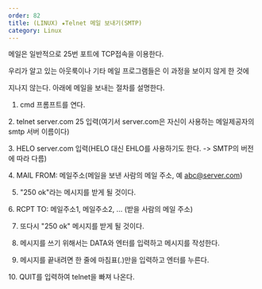 ```yaml
---
order: 82
title: (LINUX) ★Telnet 메일 보내기(SMTP)
category: Linux
---
```


메일은 일반적으로 25번 포트에 TCP접속을 이용한다.

우리가 알고 있는 아웃룩이나 기타 메일 프로그램들은 이 과정을 보이지 않게 한 것에

지나지 않는다. 아래에 메일을 보내는 절차를 설명한다.




1. cmd 프롬프트를 연다.

2. telnet server.com 25 입력(여기서 server.com은 자신이 사용하는 메일제공자의 smtp 서버 이름이다)

3. HELO server.com 입력(HELO 대신 EHLO를 사용하기도 한다. -> SMTP의 버전에 따라 다름)

4. MAIL FROM: 메일주소(메일을 보낸 사람의 메일 주소, 예 abc@server.com)

5. "250 ok"라는 메시지를 받게 될 것이다.

6. RCPT TO: 메일주소1, 메일주소2, ... (받을 사람의 메일 주소)

7. 또다시 "250 ok" 메시지를 받게 될 것이다.

8. 메시지를 쓰기 위해서는 DATA와 엔터를 입력하고 메시지를 작성한다.

9. 메시지를 끝내려면 한 줄에 마침표(.)만을 입력하고 엔터를 누른다.

10. QUIT를 입력하여 telnet을 빠져 나온다.
